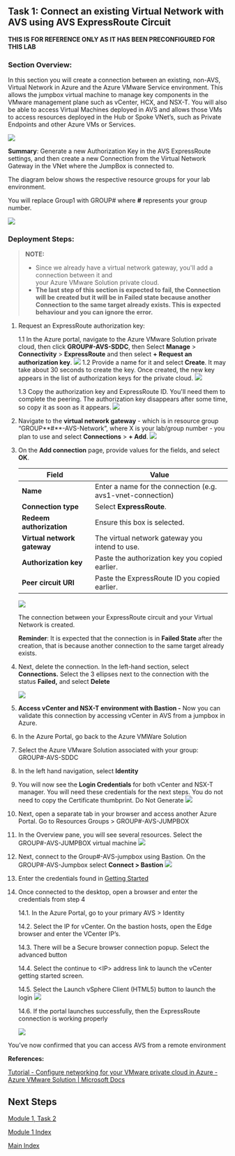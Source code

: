 ## Task 1: Connect an existing Virtual Network with AVS using AVS ExpressRoute Circuit
**THIS IS FOR REFERENCE ONLY AS IT HAS BEEN PRECONFIGURED FOR THIS LAB**

### Section Overview:

In this section you will create a connection between an existing, non-AVS,
Virtual Network in Azure and the Azure VMware Service environment. This allows
the jumpbox virtual machine to manage key components in the VMware management
plane such as vCenter, HCX, and NSX-T. You will also be able to access Virtual
Machines deployed in AVS and allows those VMs to access resources deployed in
the Hub or Spoke VNet’s, such as Private Endpoints and other Azure VMs or
Services.

![](media/6492e289dadbdb9a8d1d24410251b5ec.png)

**Summary**: Generate a new Authorization Key in the AVS ExpressRoute settings,
and then create a new Connection from the Virtual Network Gateway in the VNet
where the JumpBox is connected to.

The diagram below shows the respective resource groups for your lab environment.

You will replace Group1 with GROUP\# where **\#** represents your group
number.

![](media/Mod1Task1.png)

### Deployment Steps:

> **NOTE:** 
> - Since we already have a virtual network gateway, you'll add a connection between it and  
>  your Azure VMware Solution private cloud.
> - **The last step of this section is expected to fail, the Connection will be created but it 
> will be in Failed state because another Connection to the same target already exists. This is 
> expected behaviour and you can ignore the error.** 
> 
> 

1.  Request an ExpressRoute authorization key:

    1.1  In the Azure portal, navigate to the Azure VMware Solution private
        cloud, then click **GROUP\#-AVS-SDDC**, then Select **Manage** \>
        **Connectivity** \> **ExpressRoute** and then select **+ Request an
        authorization key**.
    ![](media/f6f4c38e827359e0b4d4425229fef764.png)
    1.2  Provide a name for it and select **Create**.
        It may take about 30 seconds to create the key. Once created, the new
        key appears in the list of authorization keys for the private cloud.
    ![](media/e62bf3f388a8af404afb380ddeed6f50.png)

    1.3  Copy the authorization key and ExpressRoute ID. You'll need them to
        complete the peering. The authorization key disappears after some time,
        so copy it as soon as it appears.
    ![](media/9937b15e4bf9036b5c0e63319f1842ef.png)

2.  Navigate to the **virtual network gateway** - which is in resource group
    “GROUP**\#**-AVS-Network”, where X is your lab/group number - you plan to
    use and select **Connections** \> **+ Add**.
    ![](media/2da1b77d558f10b6a5744c9365b4ac56.png)

3.  On the **Add connection** page, provide values for the fields, and select
    **OK**.

    | Field                       | Value                                                       |
    |-----------------------------|-------------------------------------------------------------|
    | **Name**                    | Enter a name for the connection (e.g. avs1-vnet-connection) |
    | **Connection type**         | Select **ExpressRoute**.                                    |
    | **Redeem authorization**    | Ensure this box is selected.                                |
    | **Virtual network gateway** | The virtual network gateway you intend to use.              |
    | **Authorization key**       | Paste the authorization key you copied earlier.             |
    | **Peer circuit URI**        | Paste the ExpressRoute ID you copied earlier.               |

    ![](media/a5e59a23afb399e5ea1a89c952ee9771.png)

    The connection between your ExpressRoute circuit and your Virtual Network is
    created.

    **Reminder**: It is expected that the connection is in **Failed State** after
    the creation, that is because another connection to the same target already
    exists.

4.  Next, delete the connection. In the left-hand section, select
    **Connections.** Select the 3 ellipses next to the connection with the
    status **Failed,** and select **Delete**

    ![](media/a10b0ff33cd930b42a0f1b048dd2fa58.png)

5.  **Access vCenter and NSX-T environment with Bastion -** Now you can validate
    this connection by accessing vCenter in AVS from a jumpbox in Azure.
6.  In the Azure Portal, go back to the Azure VMWare Solution

7.  Select the Azure VMware Solution associated with your group:
    GROUP\#-AVS-SDDC

8.  In the left hand navigation, select **Identity**

9.  You will now see the **Login Credentials** for both vCenter and NSX-T
    manager. You will need these credentials for the next steps. You do not need
    to copy the Certificate thumbprint. Do Not Generate
    ![](media/c4373fb79f1e514199a2818c9c7f1896.png)

10.  Next, open a separate tab in your browser and access another Azure Portal.
    Go to Resources Groups \> GROUP\#-AVS-JUMPBOX

11.  In the Overview pane, you will see several resources. Select the
    GROUP\#-AVS-JUMPBOX virtual machine
     ![](media/b734b5526fc08133182df06e4f54766e.png)

12.  Next, connect to the Group\#-AVS-jumpbox using Bastion. On the
    GROUP\#-AVS-Jumpbox select **Connect \> Bastion**
    ![](media/7f55862c6987b9cec69d8ccbcb4accab.png)

13. Enter the credentials found in [Getting Started](#getting-started)

14. Once connected to the desktop, open a browser and enter the credentials from
    step 4

    14.1.  In the Azure Portal, go to your primary AVS \> Identity

    14.2.  Select the IP for vCenter. On the bastion hosts, open the Edge browser
        and enter the VCenter IP’s.

    14.3.  There will be a Secure browser connection popup. Select the advanced
        button

    14.4.  Select the continue to \<IP\> address link to launch the vCenter getting
        started screen.

    14.5.  Select the Launch vSphere Client (HTML5) button to launch the login
    ![](media/54cea9a66678b2eced868e21f630ee15.png)

    14.6.  If the portal launches successfully, then the ExpressRoute connection is
    working properly

    ![](media/12a93addd22df8def5b1935a46341f94.png)

You’ve now confirmed that you can access AVS from a remote environment

**References:**

[Tutorial - Configure networking for your VMware private cloud in Azure - Azure
VMware Solution \| Microsoft
Docs](https://docs.microsoft.com/en-us/azure/azure-vmware/tutorial-configure-networking#connect-expressroute-to-the-virtual-network-gateway)

## Next Steps

[Module 1, Task 2](module-1-task-2.md)

[Module 1 Index](module-1-index.md)

[Main Index](index.md)
